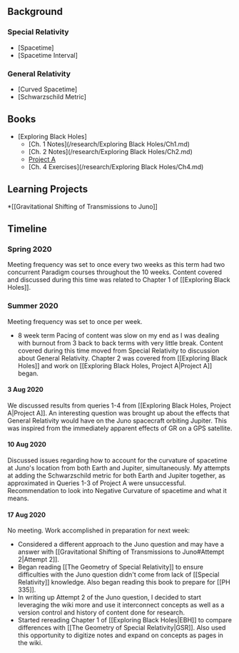 ## Background
### Special Relativity
- [Spacetime]
- [Spacetime Interval]

### General Relativity
- [Curved Spacetime]
- [Schwarzschild Metric]

## Books
- [Exploring Black Holes]
  - [Ch. 1 Notes](/research/Exploring Black Holes/Ch1.md)
  - [Ch. 2 Notes](/research/Exploring Black Holes/Ch2.md)
  - [Project A](/research/Exploring_Black_Holes/)
  - [Ch. 4 Exercises](/research/Exploring Black Holes/Ch4.md)

## Learning Projects
*[[Gravitational Shifting of Transmissions to Juno]]

## Timeline

### Spring 2020
Meeting frequency was set to once every two weeks as this term had two concurrent Paradigm courses throughout the 10 weeks. Content covered and discussed during this time was related to Chapter 1 of [[Exploring Black Holes]].

### Summer 2020
Meeting frequency was set to once per week.
- 8 week term
Pacing of content was slow on my end as I was dealing with burnout from 3 back to back terms with very little break. Content covered during this time moved from Special Relativity to discussion about General Relativity. Chapter 2 was covered from [[Exploring Black Holes]] and work on [[Exploring Black Holes, Project A|Project A]] began.

#### 3 Aug 2020
We discussed results from queries 1-4 from [[Exploring Black Holes, Project A|Project A]]. An interesting question was brought up about the effects that General Relativity would have on the Juno spacecraft orbiting Jupiter. This was inspired from the immediately apparent effects of GR on a GPS satellite.

#### 10 Aug 2020
Discussed issues regarding how to account for the curvature of spacetime at Juno's location from both Earth and Jupiter, simultaneously. My attempts at adding the Schwarzschild metric for both Earth and Jupiter together, as approximated in Queries 1-3 of Project A were unsuccessful. Recommendation to look into Negative Curvature of spacetime and what it means.

#### 17 Aug 2020
No meeting. Work accomplished in preparation for next week:
- Considered a different approach to the Juno question and may have a answer with [[Gravitational Shifting of Transmissions to Juno#Attempt 2|Attempt 2]].
- Began reading [[The Geometry of Special Relativity]] to ensure difficulties with the Juno question didn't come from lack of [[Special Relativity]] knowledge. Also began reading this book to prepare for [[PH 335]].
- In writing up Attempt 2 of the Juno question, I decided to start leveraging the wiki more and use it interconnect concepts as well as a version control and history of content done for research.
- Started rereading Chapter 1 of [[Exploring Black Holes|EBH]] to compare differences with [[The Geometry of Special Relativity|GSR]]. Also used this opportunity to digitize notes and expand on concepts as pages in the wiki.
